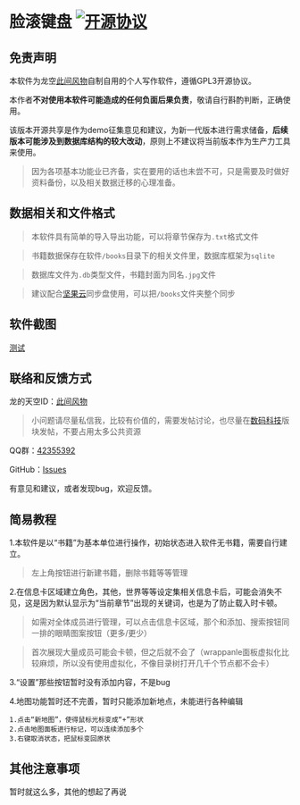 # 脸滚键盘 [![开源协议](https://img.shields.io/badge/License-GPL3-blueviolet.svg)](https://github.com/asasn/Scroll-across-the-keyboard-with-your-face/blob/master/LICENSE)

## 免责声明

本软件为龙空[此间风物](https://www.lkong.com/user/584564)自制自用的个人写作软件，遵循GPL3开源协议。

本作者**不对使用本软件可能造成的任何负面后果负责**，敬请自行斟酌判断，正确使用。

该版本开源共享是作为demo征集意见和建议，为新一代版本进行需求储备，**后续版本可能涉及到数据库结构的较大改动**，原则上不建议将当前版本作为生产力工具来使用。

>因为各项基本功能业已齐备，实在要用的话也未尝不可，只是需要及时做好资料备份，以及相关数据迁移的心理准备。

## 数据相关和文件格式

>本软件具有简单的导入导出功能，可以将章节保存为`.txt`格式文件

>书籍数据保存在软件`/books`目录下的相关文件里，数据库框架为`sqlite`

>数据库文件为`.db`类型文件，书籍封面为同名`.jpg`文件

>建议配合[坚果云](https://www.jianguoyun.com/)同步盘使用，可以把`/books`文件夹整个同步

## 软件截图

[测试](截图/软件测试.png)

## 联络和反馈方式

龙的天空ID：[此间风物](https://www.lkong.com/user/584564)
>小问题请尽量私信我，比较有价值的，需要发帖讨论，也尽量在[数码科技](https://www.lkong.com/forum/33)版块发帖，不要占用太多公共资源

QQ群：[42355392](https://jq.qq.com/?_wv=1027&k=vDSzU1bF)

GitHub：[Issues](https://github.com/asasn/Scroll-across-the-keyboard-with-your-face/issues)

有意见和建议，或者发现bug，欢迎反馈。

## 简易教程

1.本软件是以“书籍”为基本单位进行操作，初始状态进入软件无书籍，需要自行建立。

>左上角按钮进行新建书籍，删除书籍等等管理

2.在信息卡区域建立角色，其他，世界等等设定集相关信息卡后，可能会消失不见，这是因为默认显示为“当前章节”出现的关键词，也是为了防止载入时卡顿。
>如需对全体成员进行管理，可以点击信息卡区域，那个和添加、搜索按钮同一排的眼睛图案按钮（更多/更少）

>首次展现大量成员可能会卡顿，但之后就不会了（wrappanle面板虚拟化比较麻烦，所以没有使用虚拟化，不像目录树打开几千个节点都不会卡）


3.“设置”那些按钮暂时没有添加内容，不是bug

4.地图功能暂时还不完善，暂时只能添加新地点，未能进行各种编辑

    1.点击“新地图”，使得鼠标光标变成“+”形状
    2.点击地图面板进行标记，可以连续添加多个
    3.右键取消状态，把鼠标变回原状
    
## 其他注意事项

暂时就这么多，其他的想起了再说
